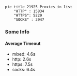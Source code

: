 
```mermaid
pie title 21925 Proxies in list
    "HTTP" : 15834
    "HTTPS": 5229
    "SOCKS" : 3947
```

### Some Info
#### Average Timeout

- mixed: 4.6s
- http: 2.6s
- https: 7.5s
- socks: 6.4s